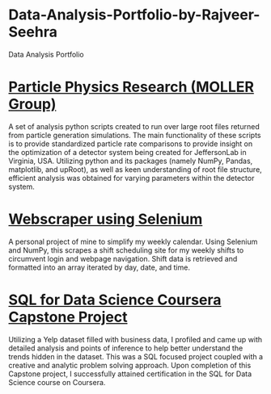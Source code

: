 # Data-Analysis-Portfolio-by-Rajveer-Seehra
Data Analysis Portfolio 


# [Particle Physics Research (MOLLER Group)](https://github.com/rjseehra/generatoranalysis)
A set of analysis python scripts created to run over large root files returned from particle generation simulations. The main functionality of these scripts is to provide standardized particle rate comparisons to provide insight on the optimization of a detector system being created for JeffersonLab in Virginia, USA. Utilizing python and its packages (namely NumPy, Pandas, matplotlib, and upRoot), as well as keen understanding of root file structure, efficient analysis was obtained for varying parameters within the detector system. 

# [Webscraper using Selenium](https://github.com/rjseehra/webscrapingwithselenium)
A personal project of mine to simplify my weekly calendar. Using Selenium and NumPy, this scrapes a shift scheduling site for my weekly shifts to circumvent login and webpage navigation. Shift data is retrieved and formatted into an array iterated by day, date, and time. 

# [SQL for Data Science Coursera Capstone Project](https://github.com/rjseehra/SQL_for_Data_Science)
Utilizing a Yelp dataset filled with business data, I profiled and came up with detailed analysis and points of inference to help better understand the trends hidden in the dataset. This was a SQL focused project coupled with a creative and analytic problem solving approach. Upon completion of this Capstone project, I successfully attained certification in the SQL for Data Science course on Coursera. 
